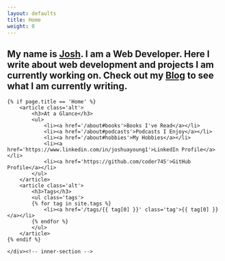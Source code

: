 ```yaml
---
layout: defaults
title: Home
weight: 0
---
```

<section class='content'>
    <div class='inner-section'>
    <article>
        <h2>My name is <span><a href='/me'>Josh</a></span>. I am a Web Developer. Here I write about web development and projects I am currently working on.
          Check out my <a href='/thoughts'>Blog</a> to see what I am currently writing.</h2>
    </article>

    {% if page.title == 'Home' %}
        <article class='alt'>
            <h3>At a Glance</h3>
            <ul>
                <li><a href='/about#books'>Books I've Read</a></li>
                <li><a href='/about#podcasts'>Podcasts I Enjoy</a></li>
                <li><a href='/about#hobbies'>My Hobbies</a></li>
                <li><a href='https://www.linkedin.com/in/joshuayoung1'>LinkedIn Profile</a></li>
                <li><a href='https://github.com/coder745'>GitHub Profile</a></li>
            </ul>
        </article>
        <article class='alt'>
            <h3>Tags</h3>
            <ul class='tags'>
            {% for tag in site.tags %}
                <li><a href='/tags/{{ tag[0] }}' class='tag'>{{ tag[0] }}</a></li>
            {% endfor %}
            </ul>
        </article>
    {% endif %}

    </div><!-- inner-section -->
</section>